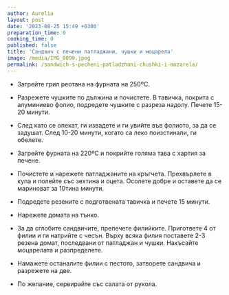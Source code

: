 ```yaml
---
author: Aurelia
layout: post
date: '2023-08-25 15:49 +0300'
preparation_time: 0
cooking_time: 0
published: false
title: 'Сандвич с печени патладжани, чушки и моцарела'
image: /media/IMG_0099.jpeg
permalink: /sandwich-s-pecheni-patladzhani-chushki-i-mozarela/
---
```

- Загрейте грил реотана на фурната на 250ºC. 
- Разрежете чушките по дължина и почистете. В тавичка, покрита с алуминиево фолио, подредете чушките с разреза надолу. Печете 15-20 минути.
- След като се опекат, ги извадете и ги увийте във фолиото, за да се задушат. След 10-20 минути, когато са леко поизстинали, ги обелете.


- Загрейте фурната на 220ºC и покрийте голяма тава с хартия за печене.
- Почистете и нарежете патладжаните на кръгчета. Прехвърлете в купа и полейте със зехтина и оцета. Осолете добре и оставете да се мариноват за 10тина минути.
- Подредете резените с подготвената тавичка и печете 15 минути.
- Нарежете домата на тънко.
- За да сглобите сандвичите, препечете филийките. Пригответе 4 от филии и ги натрийте с чесън. Върху всяка филия поставете 2-3 резена домат, последвани от патладжан и чушки. Накъсайте моцарелата и разпределете. 
- Намажете останалите филии с пестото, затворете сандвича и разрежете на две.
- По желание, сервирайте със салата от рукола.
